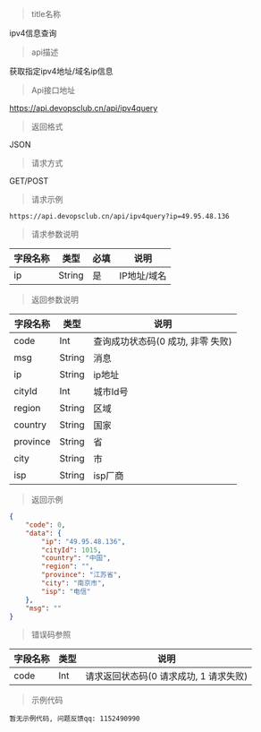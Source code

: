 > title名称

<view class="api-title">ipv4信息查询</view>

> api描述

<view class="api-desc">获取指定ipv4地址/域名ip信息</view>

> Api接口地址

<view class="api-url">https://api.devopsclub.cn/api/ipv4query</view>

> 返回格式

<view class="api-reponse-format">JSON</view>

> 请求方式

<view class="api-request-method">GET/POST</view>

> 请求示例

<view class="api-request-demo">

```text
https://api.devopsclub.cn/api/ipv4query?ip=49.95.48.136
```

</view>

> 请求参数说明

<view class="request-param">

字段名称 | 类型 | 必填 | 说明
--- | --- | --- | ---
ip | String | 是 | IP地址/域名

</view>

> 返回参数说明

<view class="reponse-param">

字段名称 | 类型 | 说明
--- | --- | ---
code | Int | 查询成功状态码(0 成功, 非零 失败)
msg | String | 消息
ip | String | ip地址
cityId | Int | 城市Id号
region | String | 区域
country | String | 国家
province | String | 省
city | String | 市
isp | String | isp厂商

</view>

> 返回示例

<view class="api-reponse-demo">

```json
{
    "code": 0,
    "data": {
        "ip": "49.95.48.136",
        "cityId": 1015,
        "country": "中国",
        "region": "",
        "province": "江苏省",
        "city": "南京市",
        "isp": "电信"
    },
    "msg": ""
}
```

</view>

> 错误码参照

<view class="error-param">

字段名称 | 类型 | 说明
--- | --- | ---
code | Int | 请求返回状态码(0 请求成功, 1 请求失败)

</view>

> 示例代码

<view class="code-demo">

```text
暂无示例代码, 问题反馈qq: 1152490990
```

</view>